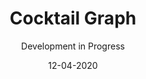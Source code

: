 ---
title: Cocktail Graph
subtitle: Development in Progress
layout: default
modal-id: 3
date: 12-04-2020
img: 
iframe: https://chart-studio.plotly.com/~gunnarklacd/6.embed
thumbnail: ComingSoon-Thumbnail.png
alt: image-alt
project-date: December 2020
client: 
category: 
description: 

---